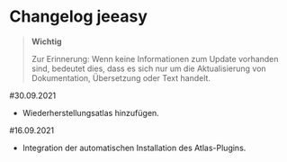 # Changelog jeeasy

>**Wichtig**
>
>Zur Erinnerung: Wenn keine Informationen zum Update vorhanden sind, bedeutet dies, dass es sich nur um die Aktualisierung von Dokumentation, Übersetzung oder Text handelt.

#30.09.2021

- Wiederherstellungsatlas hinzufügen.

#16.09.2021

- Integration der automatischen Installation des Atlas-Plugins.
